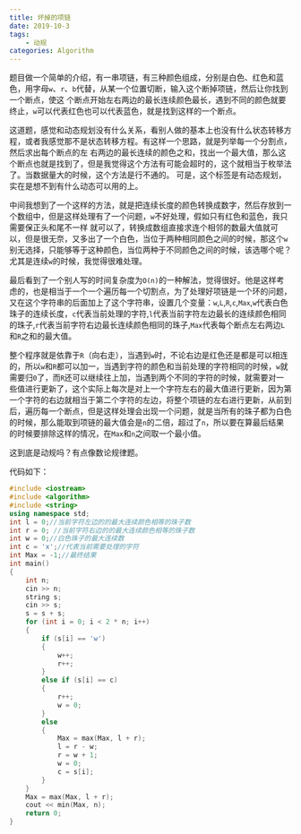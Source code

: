 ```yaml
---
title: 坏掉的项链
date: 2019-10-3
tags:
    - 动规
categories: Algorithm
---
```


题目做一个简单的介绍，有一串项链，有三种颜色组成，分别是白色、红色和蓝色，用字母`w`、`r`、`b`代替，从某一个位置切断，输入这个断掉项链，然后让你找到一个断点，使这
个断点开始左右两边的最长连续颜色最长，遇到不同的颜色就要终止，`w`可以代表红色也可以代表蓝色，就是找到这样的一个断点。

这道题，感觉和动态规划没有什么关系，看别人做的基本上也没有什么状态转移方程，或者我感觉那不是状态转移方程。有这样一个思路，就是列举每一个分割点，然后求出每个断点的左
右两边的最长连续的颜色之和，找出一个最大值，那么这个断点也就是找到了，但是我觉得这个方法有可能会超时的，这个就相当于枚举法了。当数据量大的时候，这个方法是行不通的。
可是，这个标签是有动态规划，实在是想不到有什么动态可以用的上。

中间我想到了一个这样的方法，就是把连续长度的颜色转换成数字，然后存放到一个数组中，但是这样处理有了一个问题，`w`不好处理，假如只有红色和蓝色，我只需要保正头和尾不一样
就可以了，转换成数组直接求连个相邻的数最大值就可以，但是很无奈，又多出了一个白色，当位于两种相同颜色之间的时候，那这个`w`别无选择，只能够等于这种颜色，当位两种于不同颜色之间的时候，该选哪个呢？尤其是连续`w`的时候，我觉得很难处理。

最后看到了一个别人写的时间复杂度为`O(n)`的一种解法，觉得很好。他是这样考虑的，也是相当于一个一个遍历每一个切割点，为了处理好项链是一个环的问题，又在这个字符串的后面加上了这个字符串，设置几个变量：`w`,`L`,`R`,`c`,`Max`,`w`代表白色珠子的连续长度，`c`代表当前处理的字符,`l`代表当前字符左边最长的连续颜色相同的珠子,`r`代表当前字符右边最长连续颜色相同的珠子,`Max`代表每个断点左右两边`L`和`R`之和的最大值。

整个程序就是依靠于`R`（向右走），当遇到`w`时，不论右边是红色还是都是可以相连的，所以`w`和`R`都可以加一，当遇到字符的颜色和当前处理的字符相同的时候，`w`就需要归`0`了，而`R`还可以继续往上加，当遇到两个不同的字符的时候，就需要对一些值进行更新了，这个实际上每次是对上一个字符左右的最大值进行更新，因为第一个字符的右边就相当于第二个字符的左边，将整个项链的左右进行更新，从前到后，遍历每一个断点，但是这样处理会出现一个问题，就是当所有的珠子都为白色的时候，那么能取到项链的最大值会是`n`的二倍，超过了`n`，所以要在算最后结果的时候要排除这样的情况，在`Max`和`n`之间取一个最小值。

这到底是动规吗？有点像数论规律题。

代码如下：

```cpp
#include <iostream>
#include <algorithm>
#include <string>
using namespace std;
int l = 0;//当前字符左边的的最大连续颜色相等的珠子数
int r = 0; //当前字符右边的的最大连续颜色相等的珠子数
int w = 0;//白色珠子的最大连续数
int c = 'x';//代表当前需要处理的字符
int Max = -1;//最终结果
int main()
{
    int n;
    cin >> n;
    string s;
    cin >> s;
    s = s + s;
    for (int i = 0; i < 2 * n; i++)
    {
        if (s[i] == 'w')
        {
            w++;
            r++;
        }
        else if (s[i] == c)
        {
            r++;
            w = 0;
        }
        else
        {
            Max = max(Max, l + r);
            l = r - w;
            r = w + 1;
            w = 0;
            c = s[i];
        }
    }
    Max = max(Max, l + r);
    cout << min(Max, n);
    return 0;
}
```